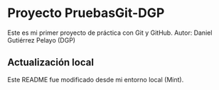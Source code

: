 # Proyecto PruebasGit-DGP
Este es mi primer proyecto de práctica con Git y GitHub.
Autor: Daniel Gutiérrez Pelayo (DGP)
## Actualización local
Este README fue modificado desde mi entorno local (Mint).
